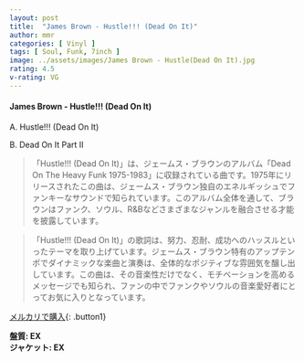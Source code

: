 ```yaml
---
layout: post
title:  "James Brown - Hustle!!! (Dead On It)"
author: mmr
categories: [ Vinyl ]
tags: [ Soul, Funk, 7inch ]
image: ../assets/images/James Brown - Hustle(Dead On It).jpg
rating: 4.5
v-rating: VG
---
```


#### James Brown - Hustle!!! (Dead On It)

A. Hustle!!! (Dead On It)

B. Dead On It Part II

> 「Hustle!!! (Dead On It)」は、ジェームス・ブラウンのアルバム「Dead On The Heavy Funk 1975-1983」に収録されている曲です。1975年にリリースされたこの曲は、ジェームス・ブラウン独自のエネルギッシュでファンキーなサウンドで知られています。このアルバム全体を通して、ブラウンはファンク、ソウル、R&Bなどさまざまなジャンルを融合させる才能を披露しています。

> 「Hustle!!! (Dead On It)」の歌詞は、努力、忍耐、成功へのハッスルといったテーマを取り上げています。ジェームス・ブラウン特有のアップテンポでダイナミックな楽曲と演奏は、全体的なポジティブな雰囲気を醸し出しています。この曲は、その音楽性だけでなく、モチベーションを高めるメッセージでも知られ、ファンの中でファンクやソウルの音楽愛好者にとってお気に入りとなっています。


[メルカリで購入](https://jp.mercari.com/item/m48436562097){: .button1}

<div class="mt-4 mb-4 d-flex align-items-center">
<strong class="mr-1">盤質: EX</strong>
</div>
<div class="mt-4 mb-4 d-flex align-items-center">
<strong class="mr-1">ジャケット: EX</strong>
</div>
